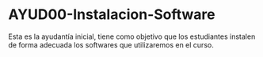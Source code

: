 # AYUD00-Instalacion-Software
Esta es la ayudantía inicial, tiene como objetivo que los estudiantes instalen de forma adecuada los softwares que utilizaremos en el curso.
